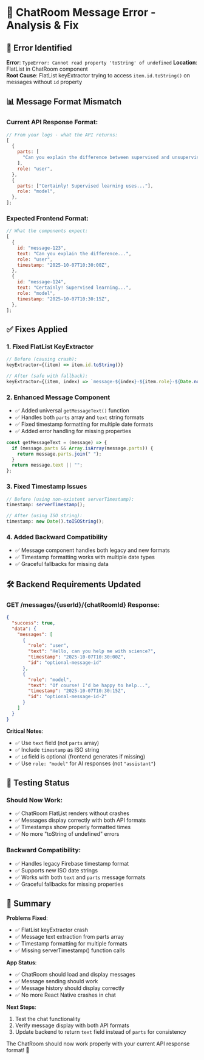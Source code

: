 # 🔧 ChatRoom Message Error - Analysis & Fix

## 🐛 **Error Identified**

**Error**: `TypeError: Cannot read property 'toString' of undefined`
**Location**: FlatList in ChatRoom component  
**Root Cause**: FlatList keyExtractor trying to access `item.id.toString()` on messages without `id` property

## 📊 **Message Format Mismatch**

### **Current API Response Format**:

```javascript
// From your logs - what the API returns:
[
  {
    parts: [
      "Can you explain the difference between supervised and unsupervised learning?",
    ],
    role: "user",
  },
  {
    parts: ["Certainly! Supervised learning uses..."],
    role: "model",
  },
];
```

### **Expected Frontend Format**:

```javascript
// What the components expect:
[
  {
    id: "message-123",
    text: "Can you explain the difference...",
    role: "user",
    timestamp: "2025-10-07T10:30:00Z",
  },
  {
    id: "message-124",
    text: "Certainly! Supervised learning...",
    role: "model",
    timestamp: "2025-10-07T10:30:15Z",
  },
];
```

## ✅ **Fixes Applied**

### **1. Fixed FlatList KeyExtractor**

```javascript
// Before (causing crash):
keyExtractor={(item) => item.id.toString()}

// After (safe with fallback):
keyExtractor={(item, index) => `message-${index}-${item.role}-${Date.now()}`}
```

### **2. Enhanced Message Component**

- ✅ Added universal `getMessageText()` function
- ✅ Handles both `parts` array and `text` string formats
- ✅ Fixed timestamp formatting for multiple date formats
- ✅ Added error handling for missing properties

```javascript
const getMessageText = (message) => {
  if (message.parts && Array.isArray(message.parts)) {
    return message.parts.join(" ");
  }
  return message.text || "";
};
```

### **3. Fixed Timestamp Issues**

```javascript
// Before (using non-existent serverTimestamp):
timestamp: serverTimestamp();

// After (using ISO string):
timestamp: new Date().toISOString();
```

### **4. Added Backward Compatibility**

- ✅ Message component handles both legacy and new formats
- ✅ Timestamp formatting works with multiple date types
- ✅ Graceful fallbacks for missing data

## 🛠️ **Backend Requirements Updated**

### **GET /messages/{userId}/{chatRoomId} Response**:

```json
{
  "success": true,
  "data": {
    "messages": [
      {
        "role": "user",
        "text": "Hello, can you help me with science?",
        "timestamp": "2025-10-07T10:30:00Z",
        "id": "optional-message-id"
      },
      {
        "role": "model",
        "text": "Of course! I'd be happy to help...",
        "timestamp": "2025-10-07T10:30:15Z",
        "id": "optional-message-id-2"
      }
    ]
  }
}
```

**Critical Notes**:

- ✅ Use `text` field (not `parts` array)
- ✅ Include `timestamp` as ISO string
- ✅ `id` field is optional (frontend generates if missing)
- ✅ Use `role: "model"` for AI responses (not `"assistant"`)

## 🧪 **Testing Status**

### **Should Now Work**:

- ✅ ChatRoom FlatList renders without crashes
- ✅ Messages display correctly with both API formats
- ✅ Timestamps show properly formatted times
- ✅ No more "toString of undefined" errors

### **Backward Compatibility**:

- ✅ Handles legacy Firebase timestamp format
- ✅ Supports new ISO date strings
- ✅ Works with both `text` and `parts` message formats
- ✅ Graceful fallbacks for missing properties

## 🎯 **Summary**

**Problems Fixed**:

- ✅ FlatList keyExtractor crash
- ✅ Message text extraction from parts array
- ✅ Timestamp formatting for multiple formats
- ✅ Missing serverTimestamp() function calls

**App Status**:

- ✅ ChatRoom should load and display messages
- ✅ Message sending should work
- ✅ Message history should display correctly
- ✅ No more React Native crashes in chat

**Next Steps**:

1. Test the chat functionality
2. Verify message display with both API formats
3. Update backend to return `text` field instead of `parts` for consistency

The ChatRoom should now work properly with your current API response format! 🎉
